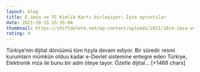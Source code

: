 ```yaml
--- 
layout: blog
title: E-imza ve TC Kimlik Kartı birleşiyor: İşte ayrıntılar
date: 2021-10-15 15:35:04
thumbnail: https://shiftdelete.net/wp-content/uploads/2021/10/e-imza-ve-tc-kimlik-karti-birlesiyor-iste-ayrintilar-2.jpg
rating: 4
---
```

Türkiye’nin dijital dönüümü tüm hzyla devam ediyor. Bir süredir resmi kurumlarn mümkün olduu kadar e-Devlet sistemine entegre eden Türkiye, Elektronik mza ile bunu bir adm öteye tayor. Özetle dijital… [+1468 chars]
